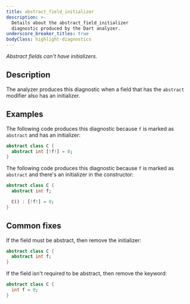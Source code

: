 ```yaml
---
title: abstract_field_initializer
description: >-
  Details about the abstract_field_initializer
  diagnostic produced by the Dart analyzer.
underscore_breaker_titles: true
bodyClass: highlight-diagnostics
---
```


_Abstract fields can't have initializers._

## Description

The analyzer produces this diagnostic when a field that has the `abstract`
modifier also has an initializer.

## Examples

The following code produces this diagnostic because `f` is marked as
`abstract` and has an initializer:

```dart
abstract class C {
  abstract int [!f!] = 0;
}
```

The following code produces this diagnostic because `f` is marked as
`abstract` and there's an initializer in the constructor:

```dart
abstract class C {
  abstract int f;

  C() : [!f!] = 0;
}
```

## Common fixes

If the field must be abstract, then remove the initializer:

```dart
abstract class C {
  abstract int f;
}
```

If the field isn't required to be abstract, then remove the keyword:

```dart
abstract class C {
  int f = 0;
}
```
